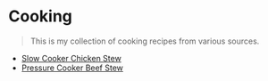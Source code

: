 # Cooking

> This is my collection of cooking recipes from various sources.

- [Slow Cooker Chicken Stew](cooking/slow_cooker_chicken_stew.md "Slow Cooker Chicken Stew")
- [Pressure Cooker Beef Stew](cooking/pressure_cooker_beef_stew.md "Pressure Cooker Beef Stew")
<!-- - []( "") -->
